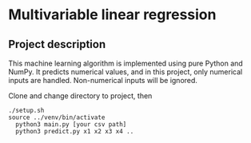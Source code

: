 # Multivariable linear regression



## Project description
This machine learning algorithm is implemented using pure Python and NumPy. It predicts numerical values, and in this project, only numerical inputs are handled. Non-numerical inputs will be ignored.


Clone and change directory to project, then

    ./setup.sh
    source ../venv/bin/activate
	  python3 main.py [your csv path]
	  python3 predict.py x1 x2 x3 x4 ..
    
  
